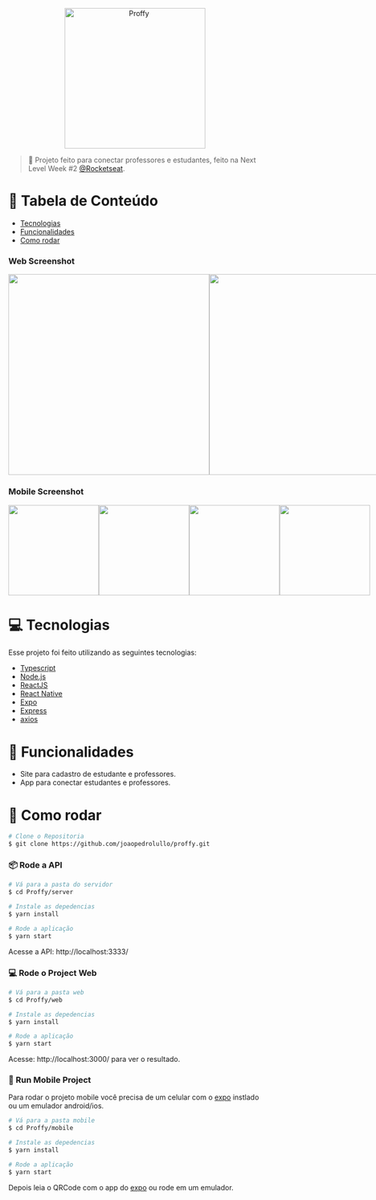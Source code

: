 <p align="center">
   <img src="https://github.com/joaopedrolullo/proffy/assets/14797386/4cb0c647-9edd-4dac-b64b-b8afd53391f8" alt="Proffy" width="280"/>
</p>

> :rocket: Projeto feito para conectar professores e estudantes, feito na Next Level Week #2 [@Rocketseat](https://rocketseat.com.br/).

# :pushpin: Tabela de Conteúdo

* [Tecnologias](#computer-tecnologias)
* [Funcionalidades](#rocket-funcionalidades)
* [Como rodar](#construction_worker-como-rodar)

### Web Screenshot
<div style="display: flex; flex-direction: 'row'; align-items: 'center';">
   <img src="https://github.com/joaopedrolullo/proffy/assets/14797386/9620fb9d-4518-47c0-8333-1942d98ad0be" width="400px">
   <img src="https://github.com/joaopedrolullo/proffy/assets/14797386/e41bd63a-6d18-4c80-b257-047044c145b6" width="400px">
</div>

### Mobile Screenshot
<div style="display: flex; flex-direction: 'row';">
   <img src="https://github.com/joaopedrolullo/proffy/assets/14797386/ac156301-38d5-4d18-81dc-ed3d379a1ac0" width="180">
   <img src="https://github.com/joaopedrolullo/proffy/assets/14797386/13463a98-2aca-4a7b-a4db-dba6d4775a07" width="180">
   <img src="https://github.com/joaopedrolullo/proffy/assets/14797386/40b156d1-203f-482d-b300-515d6addfd5f" width="180">
   <img src="https://github.com/joaopedrolullo/proffy/assets/14797386/1a39bba4-53e2-4121-95d7-86fe4ae3c2fe" width="180">
</div>

# :computer: Tecnologias
Esse projeto foi feito utilizando as seguintes tecnologias:

* [Typescript](https://www.typescriptlang.org/)
* [Node.js](https://nodejs.org/en/)
* [ReactJS](https://reactjs.org/)
* [React Native](http://facebook.github.io/react-native/)
* [Expo](https://expo.io/)
* [Express](https://expressjs.com/)
* [axios](https://github.com/axios/axios)

# :rocket: Funcionalidades

* Site para cadastro de estudante e professores.
* App para conectar estudantes e professores.

# :construction_worker: Como rodar
```bash
# Clone o Repositoria
$ git clone https://github.com/joaopedrolullo/proffy.git
```
### 📦 Rode a API

```bash
# Vá para a pasta do servidor
$ cd Proffy/server

# Instale as depedencias
$ yarn install

# Rode a aplicação
$ yarn start
```
Acesse a API: http://localhost:3333/

### 💻 Rode o Project Web

```bash
# Vá para a pasta web
$ cd Proffy/web

# Instale as depedencias
$ yarn install

# Rode a aplicação
$ yarn start
```
Acesse: http://localhost:3000/ para ver o resultado.

### 📱 Run Mobile Project
Para rodar o projeto mobile você precisa de um celular com o [expo](https://play.google.com/store/apps/details?id=host.exp.exponent) instlado ou um emulador android/ios.

```bash
# Vá para a pasta mobile
$ cd Proffy/mobile

# Instale as depedencias
$ yarn install

# Rode a aplicação
$ yarn start
```
Depois leia o QRCode com o app do [expo](https://play.google.com/store/apps/details?id=host.exp.exponent) ou rode em um emulador.

